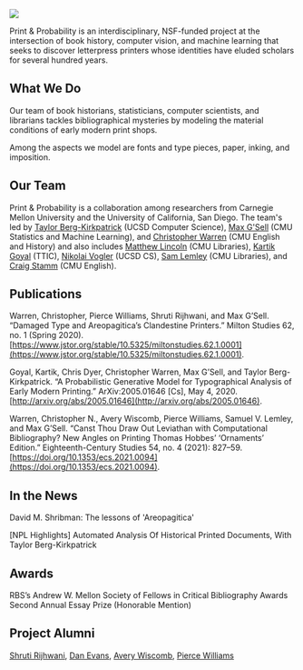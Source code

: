 <a href="https://juncture-digital.org"><img src="https://juncture-digital.org/images/ve-button.png"></a>

<param ve-config
       title="Print & Probability"
       banner="https://github.com/chrisvvarren/Print-Probability/blob/main/images/anon_xxxxx_yyyyyy_00height_areopagitica_color.png?raw=true"
       layout="vertical">
       <!-- banner="https://upload.wikimedia.org/wikipedia/commons/thumb/8/81/AtelierTypographie-AVonWerdt.jpg/1280px-AtelierTypographie-AVonWerdt.jpg"
       layout="vertical"> -->

<!-- banner="https://hrc.contentdm.oclc.org/digital/iiif/p15878coll17/10666/185,160,1048,454/full/0/default.jpg"
              layout="vertical"> -->

<!-- Entities discussed throughout the essay are typically defined before the essay text and
     are thus available in all text.  Entity identifiers (QIDs) can be found in either
     Wikipedia or Wikidata (https://www.wikidata.org)> -->
<param ve-entity eid="Q642635"> <!-- Areopagitica -->
<param ve-entity eid="Q72759598"> <!-- David Shribman -->
<param ve-entity eid="Q64026160"> <!-- St. Paul's Churchyard -->
<param ve-entity eid="Q190080"> <!-- Carnegie Mellon University -->
<param ve-entity eid="Q622664"> <!-- University of California, San Diego -->

Print & Probability
is an interdisciplinary, NSF-funded project at the intersection of book history, computer vision, and machine learning that seeks to discover letterpress printers whose identities have eluded scholars for several hundred years.
<param ve-image region="1171,890,727,311" url="https://github.com/chrisvvarren/Print-Probability/blob/main/images/191115D_Pittsburgh_Theological_Research_RD-19.jpg?raw=true">


## What We Do

Our team of book historians, statisticians, computer scientists, and librarians tackles bibliographical mysteries by modeling the material conditions of early modern print shops.
<param ve-compare curtain fit="cover" url="https://github.com/chrisvvarren/Print-Probability/blob/main/images/Nhole_lordmayor_1692_title.png?raw=true">
<param ve-compare
      url="https://github.com/chrisvvarren/Print-Probability/blob/main/images/lordmayor_nhole.png?raw=true">
<param ve-compare
             url="https://github.com/chrisvvarren/Print-Probability/blob/main/images/leviathan-0347_chunk_014.jpg?raw=true">

Among the aspects we model are <span data-mouseover-image-zoomto="372,330,373,337">fonts and type pieces</span>, <span data-mouseover-image-zoomto="630,452,373,337">paper</span>, <span data-mouseover-image-zoomto="704,417,259,234">inking</span>, and <span data-mouseover-image-zoomto="572,370,224,202">imposition</span>.
<param ve-image region="372,330,373,337"
url="https://upload.wikimedia.org/wikipedia/commons/thumb/8/81/AtelierTypographie-AVonWerdt.jpg/1280px-AtelierTypographie-AVonWerdt.jpg">

## Our Team

Print & Probability is a collaboration among researchers from Carnegie Mellon University and the University of California, San Diego.  The team's led by [Taylor Berg-Kirkpatrick](https://cseweb.ucsd.edu/~tberg/) (UCSD Computer Science), [Max G'Sell](http://www.stat.cmu.edu/people/faculty/mgsell) (CMU Statistics and Machine Learning), and [Christopher Warren](https://www.cmu.edu/dietrich/history/people/courtesy/warren.html) (CMU English and History) and also includes [Matthew Lincoln](https://matthewlincoln.net/) (CMU Libraries), [Kartik Goyal](https://www.ttic.edu/faculty/goyal/) (TTIC), [Nikolai Vogler](https://nvog.github.io/) (UCSD CS), [Sam Lemley](https://www.library.cmu.edu/about/people/samuel-lemley) (CMU Libraries), and [Craig Stamm](https://www.cmu.edu/dietrich/english/about-us/phds/bios/craig-stamm.html) (CMU English).
<param ve-image region = "523,187,1653,1381" url="https://github.com/chrisvvarren/Print-Probability/blob/main/images/191115D_Pittsburgh_Theological_Research_RD-6.jpg?raw=true">  

## Publications

Warren, Christopher, Pierce Williams, Shruti Rijhwani, and Max G’Sell. “Damaged Type and Areopagitica’s Clandestine Printers.” Milton Studies 62, no. 1 (Spring 2020). [https://www.jstor.org/stable/10.5325/miltonstudies.62.1.0001](https://www.jstor.org/stable/10.5325/miltonstudies.62.1.0001).
<param ve-iframe src="https://doi.org/10.1353/mlt.2020.0005">

Goyal, Kartik, Chris Dyer, Christopher Warren, Max G’Sell, and Taylor Berg-Kirkpatrick. “A Probabilistic Generative Model for Typographical Analysis of Early Modern Printing.” ArXiv:2005.01646 [Cs], May 4, 2020. [http://arxiv.org/abs/2005.01646](http://arxiv.org/abs/2005.01646).
<param ve-iframe src="https://arxiv.org/pdf/2005.01646.pdf">


Warren, Christopher N., Avery Wiscomb, Pierce Williams, Samuel V. Lemley, and Max G’Sell. “Canst Thou Draw Out Leviathan with Computational Bibliography? New Angles on Printing Thomas Hobbes’ ‘Ornaments’ Edition.” Eighteenth-Century Studies 54, no. 4 (2021): 827–59. [https://doi.org/10.1353/ecs.2021.0094](https://doi.org/10.1353/ecs.2021.0094).
<param ve-iframe src="https://doi.org/10.1353/ecs.2021.0094">



## In the News

David M. Shribman: The lessons of 'Areopagitica'
<param ve-iframe src="https://www.post-gazette.com/opinion/david-shribman/2019/11/24/Carnegie-Mellon-University-John-Milton-Areopagitica-document-analysis-Christopher-Warren/stories/201911240029">


[NPL Highlights] Automated Analysis Of Historical Printed Documents, With Taylor Berg-Kirkpatrick
<param ve-iframe src="https://w.soundcloud.com/player/?url=https%3A//api.soundcloud.com/tracks/719460085&color=%23ff5500&auto_play=false&hide_related=false&show_comments=true&show_user=true&show_reposts=false&show_teaser=true&visual=true">

## Awards

RBS’s Andrew W. Mellon Society of Fellows in Critical Bibliography Awards Second Annual Essay Prize (Honorable Mention)
<param ve-iframe src="https://rarebookschool.org/news/rbss-andrew-w-mellon-society-of-fellows-in-critical-bibliography-awards-second-annual-essay-prize/">

## Project Alumni

[Shruti Rijhwani](https://shrutirij.github.io/), [Dan Evans](http://danieljevans.net/), [Avery Wiscomb](https://averywiscomb.net/), [Pierce Williams](http://piercew.net/)
